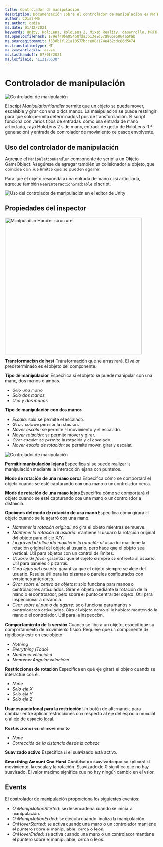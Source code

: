 ```yaml
---
title: Controlador de manipulación
description: Documentación sobre el controlador de manipulación en MRTK
author: CDiaz-MS
ms.author: cadia
ms.date: 01/12/2021
keywords: Unity, HoloLens, HoloLens 2, Mixed Reality, desarrollo, MRTK, manipulación,
ms.openlocfilehash: 179ef40ba054b0fda3b13e9d578905eb064a58ab
ms.sourcegitcommit: f338b1f121a10577bcce08a174e462cdc86d5874
ms.translationtype: MT
ms.contentlocale: es-ES
ms.lasthandoff: 07/01/2021
ms.locfileid: "113176630"
---
```

# <a name="manipulation-handler"></a>Controlador de manipulación

![Controlador de manipulación](../images/manipulation-handler/MRTK_Manipulation_Main.png)

El script *ManipulationHandler* permite que un objeto se pueda mover, escalable y girar con una o dos manos. La manipulación se puede restringir para que solo permita determinados tipos de transformación. El script funciona con varios tipos de entradas, como una entrada de mano articulada, rayo HoloLens 2 s de mano, entrada de gesto de HoloLens (1.ª generación) y entrada de controlador de movimiento de casco envolvente.

## <a name="how-to-use-the-manipulation-handler"></a>Uso del controlador de manipulación

Agregue el `ManipulationHandler` componente de script a un Objeto GameObject. Asegúrese de agregar también un colisionador al objeto, que coincida con sus límites que se pueden agarrar.

Para que el objeto responda a una entrada de mano casi articulada, agregue también `NearInteractionGrabbable` el script.

![Uso del controlador de manipulación en el editor de Unity](../images/manipulation-handler/MRTK_ManipulationHandler_Howto.png)

## <a name="inspector-properties"></a>Propiedades del inspector

<img src="../images/manipulation-handler/MRTK_ManipulationHandler_Structure.png" width="450" alt="Manipulation Handler structure">

**Transformación de host** Transformación que se arrastrará. El valor predeterminado es el objeto del componente.

**Tipo de manipulación** Especifica si el objeto se puede manipular con una mano, dos manos o ambas.

* *Solo una mano*
* *Solo dos manos*
* *Una y dos manos*

**Tipo de manipulación con dos manos**

* *Escala:* solo se permite el escalado.
* *Girar:* solo se permite la rotación.
* *Mover escala:* se permite el movimiento y el escalado.
* *Mover rotación:* se permite mover y girar.
* *Girar escala:* se permite la rotación y el escalado.
* *Mover escala de rotación:* se permite mover, girar y escalar.

![Controlador de manipulación](../images/manipulation-handler/MRTK_ManipulationHandler_TwoHanded.jpg)

**Permitir manipulación lejana** Especifica si se puede realizar la manipulación mediante la interacción lejana con punteros.

**Modo de rotación de una mano cerca** Especifica cómo se comportará el objeto cuando se esté capturando con una mano o un controlador cerca.

**Modo de rotación de una mano lejos** Especifica cómo se comportará el objeto cuando se esté capturando con una mano o un controlador a distancia.

**Opciones del modo de rotación de una mano** Especifica cómo girará el objeto cuando se le agarró con una mano.

* *Mantener la rotación original:* no gira el objeto mientras se mueve.
* *Mantener la rotación al usuario:* mantiene al usuario la rotación original del objeto para el eje X/Y.
* *La gravedad alineada mantiene la rotación al* usuario: mantiene la rotación original del objeto al usuario, pero hace que el objeto sea vertical. Útil para objetos con un control de límites.
* *Usuario de face:* garantiza que el objeto siempre se enfrenta al usuario. Útil para paneles o pizarras.
* *Cara lejos del usuario:* garantiza que el objeto siempre se aleje del usuario. Resulta útil para las pizarras o paneles configurados con versiones anteriores.
* *Girar sobre el centro de objetos:* solo funciona para manos o controladores articulados. Girar el objeto mediante la rotación de la mano o el controlador, pero sobre el punto central del objeto. Útil para inspeccionar a distancia.
* *Girar sobre el punto de agarre:* solo funciona para manos o controladores articulados. Gira el objeto como si lo hubiera mantenido la mano o el controlador. Útil para la inspección.

**Comportamiento de la versión** Cuando se libera un objeto, especifique su comportamiento de movimiento físico. Requiere que un componente de rigidbody esté en ese objeto.

* *Nothing*
* *Everything (Todo)*
* *Mantener velocidad*
* *Mantener Angular velocidad*

**Restricciones de rotación** Especifica en qué eje girará el objeto cuando se interactúe con él.

* *None*
* *Solo eje X*
* *Solo eje Y*
* *Solo eje Z*

**Usar espacio local para la restricción** Un botón de alternancia para cambiar entre aplicar restricciones con respecto al eje del espacio mundial o al eje de espacio local.

**Restricciones en el movimiento**

* *None*
* *Corrección de la distancia desde la cabeza*

**Suavizado activo** Especifica si el suavizado está activo.

**Smoothing Amount One Hand** Cantidad de suavizado que se aplicará al movimiento, la escala y la rotación. Suavizado de 0 significa que no hay suavizado. El valor máximo significa que no hay ningún cambio en el valor.

## <a name="events"></a>Events

El controlador de manipulación proporciona los siguientes eventos:

* *OnManipulationStarted:* se desencadena cuando se inicia la manipulación.
* *OnManipulationEnded:* se ejecuta cuando finaliza la manipulación.
* *OnHoverStarted:* se activa cuando una mano o un controlador mantiene el puntero sobre el manipulable, cerca o lejos.
* *OnHoverEnded:* se activa cuando una mano o un controlador mantiene el puntero sobre el manipulable, cerca o lejos.
